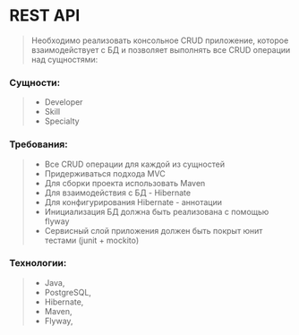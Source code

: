#  REST API
> Необходимо реализовать консольное CRUD приложение, которое взаимодействует с БД и позволяет выполнять все CRUD операции над сущностями:

### Сущности:
>- Developer 
>- Skill 
>- Specialty 

### Требования:
>- Все CRUD операции для каждой из сущностей
>- Придерживаться подхода MVC 
>- Для сборки проекта использовать Maven 
>- Для взаимодействия с БД - Hibernate 
>- Для конфигурирования Hibernate - аннотации 
>- Инициализация БД должна быть реализована с помощью flyway 
>- Сервисный слой приложения должен быть покрыт юнит тестами (junit + mockito)


### Технологии: 
>- Java, 
>- PostgreSQL, 
>- Hibernate,  
>- Maven, 
>- Flyway, 

